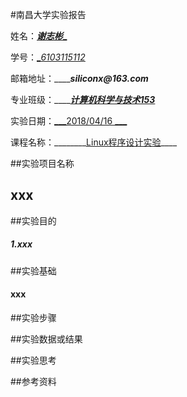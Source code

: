 #南昌大学实验报告

姓名：<u>___谢志彬____</u>
	
学号：<u>__6103115112_</u>

邮箱地址：_________siliconx@163.com_____

专业班级：_________<u>计算机科学与技术153</u>_____

实验日期：<u>___2018/04/16   ___</u>

课程名称：________<u>Linux程序设计实验</u>____

##实验项目名称

## xxx

##实验目的

#####	1.xxx



##实验基础

####	xxx

##实验步骤




##实验数据或结果



##实验思考



##参考资料



